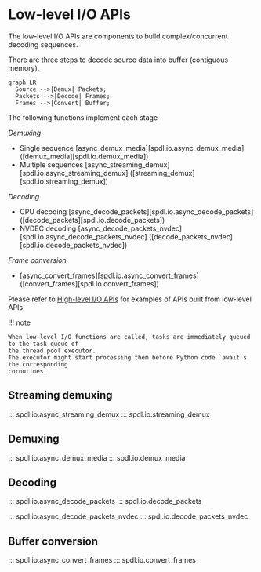 # Low-level I/O APIs

The low-level I/O APIs are components to build complex/concurrent decoding sequences.

There are three steps to decode source data into buffer (contiguous memory).

``` mermaid
graph LR
  Source -->|Demux| Packets;
  Packets -->|Decode| Frames;
  Frames -->|Convert| Buffer;
```

The following functions implement each stage

*Demuxing*

- Single sequence [async_demux_media][spdl.io.async_demux_media] ([demux_media][spdl.io.demux_media])
- Multiple sequences [async_streaming_demux][spdl.io.async_streaming_demux] ([streaming_demux][spdl.io.streaming_demux])

*Decoding*

- CPU decoding [async_decode_packets][spdl.io.async_decode_packets] ([decode_packets][spdl.io.decode_packets])
- NVDEC decoding [async_decode_packets_nvdec][spdl.io.async_decode_packets_nvdec] ([decode_packets_nvdec][spdl.io.decode_packets_nvdec])

*Frame conversion*

- [async_convert_frames][spdl.io.async_convert_frames] ([convert_frames][spdl.io.convert_frames])


Please refer to [High-level I/O APIs](./io.md) for examples of APIs built from low-level APIs.

!!! note

    When low-level I/O functions are called, tasks are immediately queued to the task queue of
    the thread pool executor.
    The executor might start processing them before Python code `await`s the corresponding
    coroutines.

## Streaming demuxing

::: spdl.io.async_streaming_demux
::: spdl.io.streaming_demux

## Demuxing

::: spdl.io.async_demux_media
::: spdl.io.demux_media

## Decoding

::: spdl.io.async_decode_packets
::: spdl.io.decode_packets

::: spdl.io.async_decode_packets_nvdec
::: spdl.io.decode_packets_nvdec

## Buffer conversion

::: spdl.io.async_convert_frames
::: spdl.io.convert_frames
